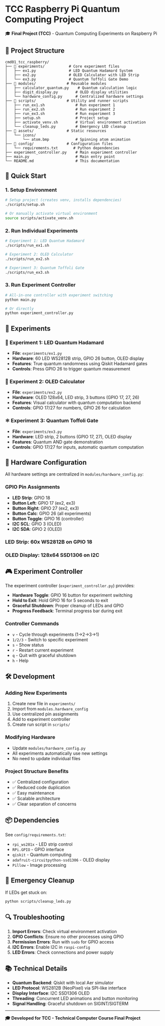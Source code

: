 # TCC Raspberry Pi Quantum Computing Project

🎓 **Final Project (TCC)** - Quantum Computing Experiments on Raspberry Pi

## 📁 Project Structure

```
cmd01_tcc_raspberry/
├── 📁 experiments/           # Core experiment files
│   ├── ex1.py               # LED Quantum Hadamard System
│   ├── ex2.py               # OLED Calculator with LED Strip
│   └── ex3.py               # Quantum Toffoli Gate Demo
├── 📁 modules/              # Reusable modules
│   ├── calculator_quantum.py    # Quantum calculation logic
│   ├── digit_display.py        # OLED display utilities
│   └── hardware_config.py      # Centralized hardware settings
├── 📁 scripts/              # Utility and runner scripts
│   ├── run_ex1.sh              # Run experiment 1
│   ├── run_ex2.sh              # Run experiment 2
│   ├── run_ex3.sh              # Run experiment 3
│   ├── setup.sh                # Project setup
│   ├── activate_venv.sh        # Virtual environment activation
│   └── cleanup_leds.py         # Emergency LED cleanup
├── 📁 assets/               # Static resources
│   └── icons/
│       └── atom.bmp            # Spinning atom animation
├── 📁 config/               # Configuration files
│   └── requirements.txt       # Python dependencies
├── experiment_controller.py    # Main experiment controller
├── main.py                     # Main entry point
└── README.md                   # This documentation
```

## 🚀 Quick Start

### 1. **Setup Environment**
```bash
# Setup project (creates venv, installs dependencies)
./scripts/setup.sh

# Or manually activate virtual environment
source scripts/activate_venv.sh
```

### 2. **Run Individual Experiments**
```bash
# Experiment 1: LED Quantum Hadamard
./scripts/run_ex1.sh

# Experiment 2: OLED Calculator
./scripts/run_ex2.sh

# Experiment 3: Quantum Toffoli Gate
./scripts/run_ex3.sh
```

### 3. **Run Experiment Controller**
```bash
# All-in-one controller with experiment switching
python main.py

# Or directly
python experiment_controller.py
```

## 🧪 Experiments

### 🎰 **Experiment 1: LED Quantum Hadamard**
- **File**: `experiments/ex1.py`
- **Hardware**: 60 LED WS2812B strip, GPIO 26 button, OLED display
- **Features**: True quantum randomness using Qiskit Hadamard gates
- **Controls**: Press GPIO 26 to trigger quantum measurement

### 🧮 **Experiment 2: OLED Calculator**
- **File**: `experiments/ex2.py`
- **Hardware**: OLED 128x64, LED strip, 3 buttons (GPIO 17, 27, 26)
- **Features**: Visual calculator with quantum computation backend
- **Controls**: GPIO 17/27 for numbers, GPIO 26 for calculation

### ⚛️ **Experiment 3: Quantum Toffoli Gate**
- **File**: `experiments/ex3.py`
- **Hardware**: LED strip, 2 buttons (GPIO 17, 27), OLED display
- **Features**: Quantum AND gate demonstration
- **Controls**: GPIO 17/27 for inputs, automatic quantum computation

## 🔧 Hardware Configuration

All hardware settings are centralized in `modules/hardware_config.py`:

### **GPIO Pin Assignments**
- **LED Strip**: GPIO 18
- **Button Left**: GPIO 17 (ex2, ex3)
- **Button Right**: GPIO 27 (ex2, ex3)
- **Button Calc**: GPIO 26 (all experiments)
- **Button Toggle**: GPIO 16 (controller)
- **I2C SCL**: GPIO 3 (OLED)
- **I2C SDA**: GPIO 2 (OLED)

### **LED Strip**: 60x WS2812B on GPIO 18
### **OLED Display**: 128x64 SSD1306 on I2C

## 🎮 Experiment Controller

The experiment controller (`experiment_controller.py`) provides:

- **Hardware Toggle**: GPIO 16 button for experiment switching
- **Hold to Exit**: Hold GPIO 16 for 5 seconds to exit
- **Graceful Shutdown**: Proper cleanup of LEDs and GPIO
- **Progress Feedback**: Terminal progress bar during exit

### **Controller Commands**
- `v` - Cycle through experiments (1→2→3→1)
- `1/2/3` - Switch to specific experiment
- `s` - Show status
- `r` - Restart current experiment
- `q` - Quit with graceful shutdown
- `h` - Help

## 🛠️ Development

### **Adding New Experiments**
1. Create new file in `experiments/`
2. Import from `modules.hardware_config`
3. Use centralized pin assignments
4. Add to experiment controller
5. Create run script in `scripts/`

### **Modifying Hardware**
- Update `modules/hardware_config.py`
- All experiments automatically use new settings
- No need to update individual files

### **Project Structure Benefits**
- ✅ Centralized configuration
- ✅ Reduced code duplication
- ✅ Easy maintenance
- ✅ Scalable architecture
- ✅ Clear separation of concerns

## 📦 Dependencies

See `config/requirements.txt`:
- `rpi_ws281x` - LED strip control
- `RPi.GPIO` - GPIO interface
- `qiskit` - Quantum computing
- `adafruit-circuitpython-ssd1306` - OLED display
- `Pillow` - Image processing

## 🚨 Emergency Cleanup

If LEDs get stuck on:
```bash
python scripts/cleanup_leds.py
```

## 🔍 Troubleshooting

1. **Import Errors**: Check virtual environment activation
2. **GPIO Conflicts**: Ensure no other processes using GPIO
3. **Permission Errors**: Run with `sudo` for GPIO access
4. **I2C Errors**: Enable I2C in `raspi-config`
5. **LED Errors**: Check connections and power supply

## 📚 Technical Details

- **Quantum Backend**: Qiskit with local Aer simulator
- **LED Protocol**: WS2812B (NeoPixel) via SPI-like interface
- **Display Interface**: I2C SSD1306 OLED
- **Threading**: Concurrent LED animations and button monitoring
- **Signal Handling**: Graceful shutdown on SIGINT/SIGTERM

---

**🎓 Developed for TCC - Technical Computer Course Final Project**
